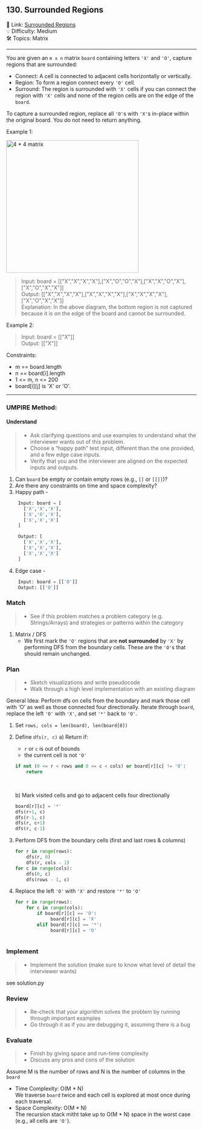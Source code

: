 ## 130. Surrounded Regions
🔗 Link: [Surrounded Regions](https://leetcode.com/problems/surrounded-regions/description/)<br>
💡 Difficulty: Medium<br>
🛠️ Topics: Matrix<br>

<hr>

You are given an `m x n` matrix `board` containing letters `'X'` and `'O'`, capture regions that are surrounded:<br>
- Connect: A cell is connected to adjacent cells horizontally or vertically.<br>
- Region: To form a region connect every `'O'` cell.<br>
- Surround: The region is surrounded with `'X'` cells if you can connect the region with `'X'` cells and none of the region cells are on the edge of the `board`.<br>

To capture a surrounded region, replace all `'O'`s with `'X'`s in-place within the original board. You do not need to return anything.<br>


Example 1:<br>

<img src="https://github.com/user-attachments/assets/6ec1944e-4296-46e3-88ec-ddcc0ab571b4" alt="4 * 4 matrix" width="350" />

>Input: board = [["X","X","X","X"],["X","O","O","X"],["X","X","O","X"],["X","O","X","X"]]<br>
Output: [["X","X","X","X"],["X","X","X","X"],["X","X","X","X"],["X","O","X","X"]]<br>
Explanation: In the above diagram, the bottom region is not captured because it is on the edge of the board and cannot be surrounded.


Example 2:<br>
>Input: board = [["X"]]<br>
Output: [["X"]]<br>


Constraints:<br>

- m == board.length
- n == board[i].length
- 1 <= m, n <= 200
- board[i][j] is 'X' or 'O'.

<hr>

### UMPIRE Method:
#### Understand

> - Ask clarifying questions and use examples to understand what the interviewer wants out of this problem.
> - Choose a “happy path” test input, different than the one provided, and a few edge case inputs. 
> - Verify that you and the interviewer are aligned on the expected inputs and outputs.
1. Can `board` be empty or contain empty rows (e.g., `[]` or `[[]]`)?<br>
2. Are there any constraints on time and space complexity?<br>
3. Happy path -
   ```python
    Input: board = [
      ['X','X','X'],
      ['X','O','X'],
      ['X','X','X']
    ]

    Output: [
      ['X','X','X'],
      ['X','X','X'],
      ['X','X','X']
    ]

   ```
4. Edge case -
   ```python
    Input: board = [['O']]
    Output: [['O']]
   ```

### Match
> - See if this problem matches a problem category (e.g. Strings/Arrays) and strategies or patterns within the category
1. Matrix / DFS
   - We first mark the `'O'` regions that are **not surrounded** by `'X'` by performing DFS from the boundary cells. These are the `'O'`s that should remain unchanged.<br>

   
### Plan
> - Sketch visualizations and write pseudocode
> - Walk through a high level implementation with an existing diagram

General Idea: Perform dfs on cells from the boundary and mark those cell with 'O' as well as those connected four directionally. Iterate through `board`, replace the left `'O'` with `'X'`, and set `'*'` back to `'O'`.

1) Set `rows, cols = len(board), len(board[0])`
2) Define `dfs(r, c)`
   a) Return if:
      - `r` or `c` is out of bounds
      - the current cell is not `'O'`
      ```python
      if not (0 <= r < rows and 0 <= c < cols) or board[r][c] != 'O':
          return
      ```
      <br>
      
   b) Mark visited cells and go to adjacent cells four directionally<br>
      ```python
      board[r][c] = '*'
      dfs(r+1, c)
      dfs(r-1, c)
      dfs(r, c+1)
      dfs(r, c-1)
      ```
3) Perform DFS from the boundary cells (first and last rows & columns)
   ```python
   for r in range(rows):
       dfs(r, 0)
       dfs(r, cols - 1)
   for c in range(cols):
       dfs(0, c)
       dfs(rows - 1, c)
4) Replace the left `'O'` with `'X'` and restore `'*'` to `'O'`
   ```python
   for r in range(rows):
       for c in range(cols):
           if board[r][c] == 'O':
                board[r][c] = 'X'
           elif board[r][c] == '*':
                board[r][c] = 'O'
    
### Implement
> - Implement the solution (make sure to know what level of detail the interviewer wants)

see solution.py

### Review
> - Re-check that your algorithm solves the problem by running through important examples
> - Go through it as if you are debugging it, assuming there is a bug
### Evaluate
> - Finish by giving space and run-time complexity
> - Discuss any pros and cons of the solution

Assume M is the number of rows and N is the number of columns in the `board`

- Time Complexity: O(M * N)<br>
  We traverse `board` twice and each cell is explored at most once during each traversal. <br>
- Space Complexity: O(M * N)<br>
  The recursion stack mitht take up to O(M * N) space in the worst case (e.g., all cells are `'O'`).<br>
